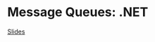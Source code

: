 # Message Queues: .NET 

[Slides](https://docs.google.com/presentation/d/1-4mUS2Qvuu7Zq_6sLcVM8UeDWAn6GCa85EZa-2cXEfs/edit?usp=sharing)